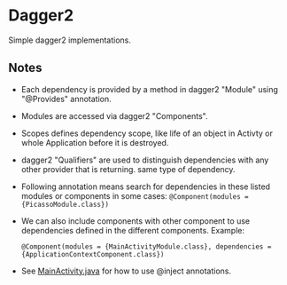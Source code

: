 # Dagger2 

Simple dagger2 implementations.

## Notes
- Each dependency is provided by a method in dagger2 "Module" using "@Provides" annotation.
- Modules are accessed via dagger2 "Components".
- Scopes defines dependency scope, like life of an object in Activty or whole Application before it is destroyed.
- dagger2 "Qualifiers" are used to distinguish dependencies with any other provider that is returning. same type of dependency.
- Following annotation means search for dependencies in these listed modules or components in some cases:
  ```@Component(modules = {PicassoModule.class})```
- We can also include components with other component to use dependencies defined in the different components. Example:

  ```@Component(modules = {MainActivityModule.class}, dependencies = {ApplicationContextComponent.class})```
- See [MainActivity.java](https://github.com/talhahasanzia/mvp-samples/blob/master/1-%20Dagger2/app/src/main/java/com/example/mvp_practice01/MainActivity.java) for how to use @inject annotations.


